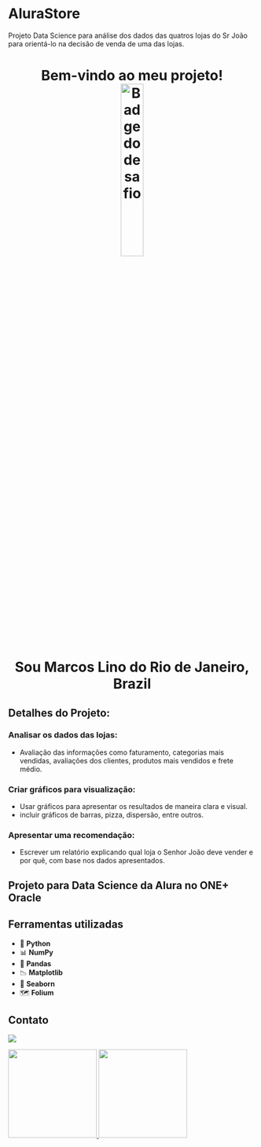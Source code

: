 # AluraStore
Projeto Data Science para análise dos dados das quatros lojas do Sr João para orientá-lo na decisão de venda de uma das lojas. 
<h1 align="center"> Bem-vindo ao meu projeto!
<div> 

<picture> 
<source media="(prefers-color-scheme: dark)" srcset="https://github.com/user-attachments/assets/8dc8aca5-0f08-4be2-a9cd-56ebe13e35e4">
 <source media="(prefers-color-scheme: light)" srcset="https://github.com/user-attachments/assets/f288b965-e12b-486a-87a9-15aa9a343746">
 <img alt="Badge do desafio" src width="30%" srcset="https://github.com/user-attachments/assets/8f1b33af-cbae-4dce-98a4-0b13491664b8">
</picture>
</div>
 Sou Marcos Lino do Rio de Janeiro, Brazil
 
## Detalhes do Projeto:
### Analisar os dados das lojas:
- Avaliação das informações como faturamento, categorias mais vendidas, avaliações dos clientes, produtos mais vendidos e frete médio.
### Criar gráficos para visualização:
- Usar gráficos para apresentar os resultados de maneira clara e visual.
- incluir gráficos de barras, pizza, dispersão, entre outros.
### Apresentar uma recomendação:
- Escrever um relatório explicando qual loja o Senhor João deve vender e por quê, com base nos dados apresentados.

## Projeto para Data Science da Alura no ONE+ Oracle

## Ferramentas utilizadas
- 🐍 **Python**
- 📊 **NumPy**
- 🐼 **Pandas**
- 📉 **Matplotlib**
- 🌊 **Seaborn**
- 🗺️ **Folium**


## Contato
<a href="https://www.linkedin.com/in/marcoslinoti" target="_blank"><img loading="lazy" src="https://img.shields.io/badge/-LinkedIn-%230077B5?style=for-the-badge&logo=linkedin&logoColor=white" target="_blank"></a>   
</div>

<div>
<a href="https://github.com/linomar31">
<img loading="lazy" height="180em" src="https://github-readme-stats.vercel.app/api/top-langs/?username=linomar31&layout=compact&langs_count=7&theme=dracula"/>
<img loading="lazy" height="180em" src="https://github-readme-stats.vercel.app/api?username=linomar31&show_icons=true&theme=dracula&include_all_commits=true&count_private=true"/>
</div>
